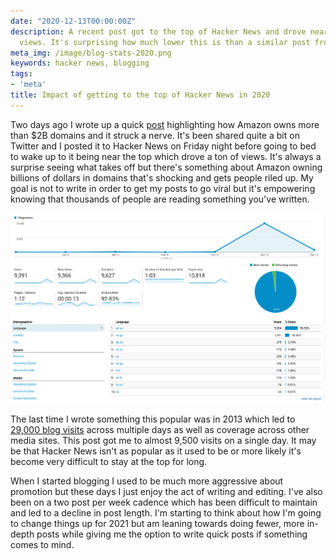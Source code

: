 ```yaml
---
date: "2020-12-13T00:00:00Z"
description: A recent post got to the top of Hacker News and drove nearly 9,500 page
  views. It's surprising how much lower this is than a similar post from 2013.
meta_img: /image/blog-stats-2020.png
keywords: hacker news, blogging
tags:
- 'meta'
title: Impact of getting to the top of Hacker News in 2020
---
```


Two days ago I wrote up a quick [post](/2020/12/11/amazon-owns-more-than-2b-worth-of-ipv4-addresses/) highlighting how Amazon owns more than $2B domains and it struck a nerve. It's been shared quite a bit on Twitter and I posted it to Hacker News on Friday night before going to bed to wake up to it being near the top which drove a ton of views. It's always a surprise seeing what takes off but there's something about Amazon owning billions of dollars in domains that's shocking and gets people riled up. My goal is not to write in order to get my posts to go viral but it's empowering knowing that thousands of people are reading something you've written.

<img src="/image/blog-stats-2020.png" alt="Google Analytics showing nearly 9,500 page views" data-width="2762" data-height="1666" data-layout="responsive" />

The last time I wrote something this popular was in 2013 which led to [29,000 blog visits](/2013/04/19/what-does-getting-on-the-hn-front-page-get-you/) across multiple days as well as coverage across other media sites. This post got me to almost 9,500 visits on a single day. It may be that Hacker News isn't as popular as it used to be or more likely it's become very difficult to stay at the top for long.

When I started blogging I used to be much more aggressive about promotion but these days I just enjoy the act of writing and editing. I've also been on a two post per week cadence which has been difficult to maintain and led to a decline in post length. I'm starting to think about how I'm going to change things up for 2021 but am leaning towards doing fewer, more in-depth posts while giving me the option to write quick posts if something comes to mind.
